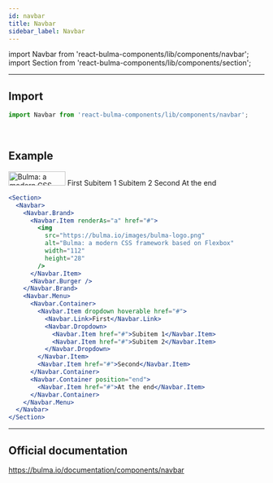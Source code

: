 ```yaml
---
id: navbar
title: Navbar
sidebar_label: Navbar
---
```


import Navbar from 'react-bulma-components/lib/components/navbar';
import Section from 'react-bulma-components/lib/components/section';

---

## **Import**

```js
import Navbar from 'react-bulma-components/lib/components/navbar';
```

<br />

## **Example**

<Section>
  <Navbar>
    <Navbar.Brand>
      <Navbar.Item renderAs="a" href="#">
        <img src="https://bulma.io/images/bulma-logo.png" alt="Bulma: a modern CSS framework based on Flexbox" width="112" height="28" />
      </Navbar.Item>
        <Navbar.Burger />
    </Navbar.Brand>
    <Navbar.Menu >
      <Navbar.Container>
        <Navbar.Item dropdown hoverable href="#">
          <Navbar.Link>
            First
          </Navbar.Link>
          <Navbar.Dropdown>
            <Navbar.Item href="#">
              Subitem 1
            </Navbar.Item>
            <Navbar.Item href="#">
              Subitem 2
            </Navbar.Item>
          </Navbar.Dropdown>
        </Navbar.Item>
        <Navbar.Item href="#">
          Second
        </Navbar.Item>
      </Navbar.Container>
      <Navbar.Container position="end">
        <Navbar.Item href="#">
           At the end
        </Navbar.Item>
      </Navbar.Container>
    </Navbar.Menu>
  </Navbar>
</Section>

```jsx
<Section>
  <Navbar>
    <Navbar.Brand>
      <Navbar.Item renderAs="a" href="#">
        <img
          src="https://bulma.io/images/bulma-logo.png"
          alt="Bulma: a modern CSS framework based on Flexbox"
          width="112"
          height="28"
        />
      </Navbar.Item>
      <Navbar.Burger />
    </Navbar.Brand>
    <Navbar.Menu>
      <Navbar.Container>
        <Navbar.Item dropdown hoverable href="#">
          <Navbar.Link>First</Navbar.Link>
          <Navbar.Dropdown>
            <Navbar.Item href="#">Subitem 1</Navbar.Item>
            <Navbar.Item href="#">Subitem 2</Navbar.Item>
          </Navbar.Dropdown>
        </Navbar.Item>
        <Navbar.Item href="#">Second</Navbar.Item>
      </Navbar.Container>
      <Navbar.Container position="end">
        <Navbar.Item href="#">At the end</Navbar.Item>
      </Navbar.Container>
    </Navbar.Menu>
  </Navbar>
</Section>
```

---

## Official documentation

https://bulma.io/documentation/components/navbar
